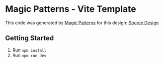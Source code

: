 # Magic Patterns - Vite Template

This code was generated by [Magic Patterns](https://magicpatterns.com) for this design: [Source Design](https://www.magicpatterns.com/c/d88yzhnraajpjjmsxzpndk)

## Getting Started

1. Run `npm install`
2. Run `npm run dev`
